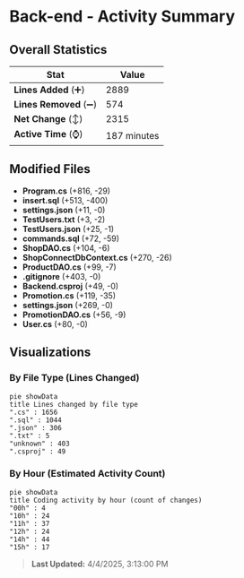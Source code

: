 # Back-end - Activity Summary 

## Overall Statistics

| Stat                   | Value                                                             |
| ---------------------- | ----------------------------------------------------------------- |
| **Lines Added** (➕)   | 2889                                          |
| **Lines Removed** (➖) | 574                                        |
| **Net Change** (↕)    | 2315                |
| **Active Time** (⌚)   | 187 minutes |


## Modified Files
- **Program.cs** (+816, -29)
- **insert.sql** (+513, -400)
- **settings.json** (+11, -0)
- **TestUsers.txt** (+3, -2)
- **TestUsers.json** (+25, -1)
- **commands.sql** (+72, -59)
- **ShopDAO.cs** (+104, -6)
- **ShopConnectDbContext.cs** (+270, -26)
- **ProductDAO.cs** (+99, -7)
- **.gitignore** (+403, -0)
- **Backend.csproj** (+49, -0)
- **Promotion.cs** (+119, -35)
- **settings.json** (+269, -0)
- **PromotionDAO.cs** (+56, -9)
- **User.cs** (+80, -0)

## Visualizations

### By File Type (Lines Changed)

```mermaid
pie showData
title Lines changed by file type
".cs" : 1656
".sql" : 1044
".json" : 306
".txt" : 5
"unknown" : 403
".csproj" : 49
```

### By Hour (Estimated Activity Count)

```mermaid
pie showData
title Coding activity by hour (count of changes)
"00h" : 4
"10h" : 24
"11h" : 37
"12h" : 24
"14h" : 44
"15h" : 17
```


> **Last Updated:** 4/4/2025, 3:13:00 PM